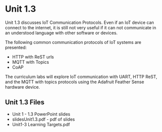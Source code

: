 # Unit 1.3

Unit 1.3 discusses IoT Communication Protocols.  Even if an IoT device can connect to the internet, 
it is still not very useful if it can not communicate in an understood language with other 
software or devices.

The following common communication protocols of IoT systems are presented:

* HTTP with ReST urls
* MQTT with Topics
* CoAP

The curriculum labs will explore IoT communication with UART, HTTP ReST, and the MQTT 
with topics protocols using the Adafruit Feather Sense hardware device.

## Unit 1.3 Files

* Unit 1 - 1.3 PowerPoint slides
* slidesUnit1.3.pdf - pdf of slides
* Unit1-3 Learning Targets.pdf

